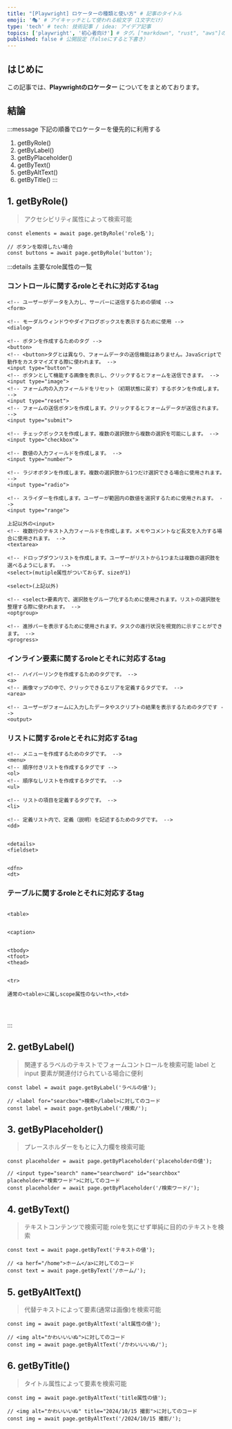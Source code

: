 ```yaml
---
title: "[Playwright] ロケーターの種類と使い方" # 記事のタイトル
emoji: '🎭' # アイキャッチとして使われる絵文字（1文字だけ）
type: 'tech' # tech: 技術記事 / idea: アイデア記事
topics: ['playwright', '初心者向け'] # タグ。["markdown", "rust", "aws"]のように指定する
published: false # 公開設定（falseにすると下書き）
---
```


## はじめに
この記事では、**Playwrightのロケーター** についてをまとめております。


## 結論
:::message
下記の順番でロケーターを優先的に利用する
1. getByRole()
2. getByLabel()
3. getByPlaceholder()
4. getByText()
5. getByAltText()
6. getByTitle()
:::


## 1. getByRole()
> アクセシビリティ属性によって検索可能

```ts: 基本的な使い方
const elements = await page.getByRole('role名');
```

```ts: サンプル
// ボタンを取得したい場合
const buttons = await page.getByRole('button');
```

:::details 主要なrole属性の一覧

### コントロールに関するroleとそれに対応するtag

```html:role属性="form"
<!-- ユーザーがデータを入力し、サーバーに送信するための領域 -->
<form>
```

```html:role属性="dialog"
<!-- モーダルウィンドウやダイアログボックスを表示するために使用 -->
<dialog>
```

```html:role属性="button"
<!-- ボタンを作成するためのタグ -->
<button>
<!-- <button>タグとは異なり、フォームデータの送信機能はありません。JavaScriptで動作をカスタマイズする際に使われます。 -->
<input type="button">
<!-- ボタンとして機能する画像を表示し、クリックするとフォームを送信できます。 -->
<input type="image">
<!-- フォーム内の入力フィールドをリセット（初期状態に戻す）するボタンを作成します。 -->
<input type="reset">
<!-- フォームの送信ボタンを作成します。クリックするとフォームデータが送信されます。 -->
<input type="submit">
```

```html:role属性="checkbox"
<!-- チェックボックスを作成します。複数の選択肢から複数の選択を可能にします。 -->
<input type="checkbox">
```

```html:role属性="spinbutton"
<!-- 数値の入力フィールドを作成します。 -->
<input type="number">
```

```html:role属性="radio"
<!-- ラジオボタンを作成します。複数の選択肢から1つだけ選択できる場合に使用されます。 -->
<input type="radio">
```

```html:role属性="slider"
<!-- スライダーを作成します。ユーザーが範囲内の数値を選択するために使用されます。 -->
<input type="range">
```

```html:role属性="textboox"
上記以外の<input>
<!-- 複数行のテキスト入力フィールドを作成します。メモやコメントなど長文を入力する場合に使用されます。 -->
<textarea>
```

```html:role属性="combobox"
<!-- ドロップダウンリストを作成します。ユーザーがリストから1つまたは複数の選択肢を選べるようにします。 -->
<select>(mutiple属性がついておらず、sizeが1)
```

```html:role属性="listbox"
<select>(上記以外)
```

```html:role属性="group"
<!-- <select>要素内で、選択肢をグループ化するために使用されます。リストの選択肢を整理する際に使われます。 -->
<optgroup>
```

```html:role属性="progressbar"
<!-- 進捗バーを表示するために使用されます。タスクの進行状況を視覚的に示すことができます。 -->
<progress>
```

### インライン要素に関するroleとそれに対応するtag

```html:role属性="link"
<!-- ハイパーリンクを作成するためのタグです。 -->
<a>
<!-- 画像マップの中で、クリックできるエリアを定義するタグです。 -->
<area>
```

```html:role属性="status"
<!-- ユーザーがフォームに入力したデータやスクリプトの結果を表示するためのタグです -->
<output>
```

### リストに関するroleとそれに対応するtag

```html:role属性="list"
<!-- メニューを作成するためのタグです。 -->
<menu>
<!-- 順序付きリストを作成するタグです -->
<ol>
<!-- 順序なしリストを作成するタグです。 -->
<ul>
```

```html:role属性="listitem"
<!-- リストの項目を定義するタグです。 -->
<li>
```

```html:role属性="definition"
<!-- 定義リスト内で、定義（説明）を記述するためのタグです。 -->
<dd>
```

```html:role属性="group"

<details>
<fieldset>
```

```html:role属性="term"

<dfn>
<dt>
```

### テーブルに関するroleとそれに対応するtag

```html:role属性="table"

<table>
```

```html:role属性="caption"

<caption>
```

```html:role属性="rowgroup"

<tbody>
<tfoot>
<thead>
```

```html:role属性="row"

<tr>
```

```html:role属性="cell"
通常の<table>に属しscope属性のない<th>,<td>
```

```html:role属性="gridecll"

```

```html:role属性="columnheadr"

```

```html:role属性="rowheader"

```

:::



## 2. getByLabel()
> 関連するラベルのテキストでフォームコントロールを検索可能
> label と input 要素が関連付けられている場合に便利

```ts: 基本的な使い方
const label = await page.getByLabel('ラベルの値');
```

```ts: サンプル
// <label for="searcbox">検索</label>に対してのコード
const label = await page.getByLabel('/検索/');
```

## 3. getByPlaceholder()
> プレースホルダーをもとに入力欄を検索可能


```ts: 基本的な使い方
const placeholder = await page.getByPlaceholder('placeholderの値');
```

```ts: サンプル
// <input type="search" name="searchword" id="searchbox" placeholder="検索ワード">に対してのコード
const placeholder = await page.getByPlaceholder('/検索ワード/');
```

## 4. getByText()
> テキストコンテンツで検索可能
> roleを気にせず単純に目的のテキストを検索

```ts: 基本的な使い方
const text = await page.getByText('テキストの値');
```

```ts: サンプル
// <a herf="/home">ホーム</a>に対してのコード
const text = await page.getByText('/ホーム/');
```

## 5. getByAltText()
> 代替テキストによって要素(通常は画像)を検索可能

```ts: 基本的な使い方
const img = await page.getByAltText('alt属性の値');
```

```ts: サンプル
// <img alt="かわいいいぬ">に対してのコード
const img = await page.getByAltText('/かわいいいぬ/');
```

## 6. getByTitle()
> タイトル属性によって要素を検索可能

```ts: 基本的な使い方
const img = await page.getByAltText('title属性の値');
```

```ts: サンプル
// <img alt="かわいいいぬ" title="2024/10/15 撮影">に対してのコード
const img = await page.getByAltText('/2024/10/15 撮影/');
```





